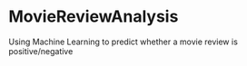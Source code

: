 # MovieReviewAnalysis
Using Machine Learning to predict whether a movie review is positive/negative
